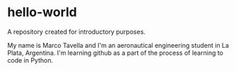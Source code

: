 # hello-world
A repository created for introductory purposes.

My name is Marco Tavella and I'm an aeronautical engineering student in La Plata, Argentina. I'm learning github as a part of the 
process of learning to code in Python.
